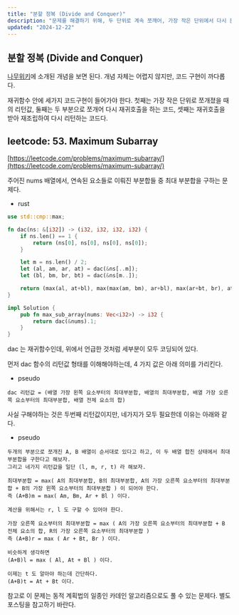 ```yaml
---
title: "분할 정복 (Divide and Conquer)"
description: "문제를 해결하기 위해, 두 단위로 계속 쪼깨어, 가장 작은 단위에서 다시 문제 해결을 하면서 조립하는 알고리즘"
updated: "2024-12-22"
---
```


## 분할 정복 (Divide and Conquer)

[나무위키](https://namu.wiki/w/%EB%B6%84%ED%95%A0%20%EC%A0%95%EB%B3%B5%20%EC%95%8C%EA%B3%A0%EB%A6%AC%EC%A6%98)에 소개된 개념을 보면 된다. 개념 자체는 어렵지 않지만, 코드 구현이 까다롭다.

재귀함수 안에 세가지 코드구현이 들어가야 한다. 첫째는 가장 작은 단위로 쪼개졌을 때의 리턴값, 둘째는 두 부분으로 쪼개어 다시 재귀호출을 하는 코드, 셋째는 재귀호출을 받아 재조립하여 다시 리턴하는 코드다.

## leetcode: 53. Maximum Subarray

[https://leetcode.com/problems/maximum-subarray/](https://leetcode.com/problems/maximum-subarray/)

주어진 nums 배열에서, 연속된 요소들로 이뤄진 부분합들 중 최대 부분합을 구하는 문제다.

- rust
```rust
use std::cmp::max;

fn dac(ns: &[i32]) -> (i32, i32, i32, i32) {
    if ns.len() == 1 {
        return (ns[0], ns[0], ns[0], ns[0]);
    }

    let m = ns.len() / 2;
    let (al, am, ar, at) = dac(&ns[..m]);
    let (bl, bm, br, bt) = dac(&ns[m..]);

    return (max(al, at+bl), max(max(am, bm), ar+bl), max(ar+bt, br), at+bt);
}

impl Solution {
    pub fn max_sub_array(nums: Vec<i32>) -> i32 {
        return dac(&nums).1;
    }
}
```

dac 는 재귀함수인데, 위에서 언급한 것처럼 세부분이 모두 코딩되어 있다.

먼저 dac 함수의 리턴값 형태를 이해해야하는데, 4 가지 값은 아래 의미를 가리킨다.

- pseudo
```pseudo
dac 리턴값 = (배열 가장 왼쪽 요소부터의 최대부분합, 배열의 최대부분합, 배열 가장 오른쪽 요소부터의 최대부분합, 배열 전체 요소의 합)
```

사실 구해야하는 것은 두번째 리턴값이지만, 네가지가 모두 필요한데 이유는 아래와 같다.

- pseudo
```pseudo
두개의 부분으로 쪼개진 A, B 배열이 순서대로 있다고 하고, 이 두 배열 합친 상태에서 최대부분합을 구한다고 해보자.
그리고 네가지 리턴값을 일단 (l, m, r, t) 라 해보자.

최대부분합 = max( A의 최대부분합, B의 최대부분합, A의 가장 오른쪽 요소부터의 최대부분합 + B의 가장 왼쪽 요소부터의 최대부분합 ) 이 되어야 한다.
즉 (A+B)m = max( Am, Bm, Ar + Bl ) 이다.

계산을 위해서는 r, l 도 구할 수 있어야 한다.

가장 오른쪽 요소부터의 최대부분합 = max ( A의 가장 오른쪽 요소부터의 최대부분합 + B 전체 요소의 합, R의 가장 오른쪽 요소부터의 최대부분합 )
즉 (A+B)r = max ( Ar + Bt, Br ) 이다.

비슷하게 생각하면
(A+B)l = max ( Al, At + Bl ) 이다.

이제는 t 도 알아야 하는데 간단하다.
(A+B)t = At + Bt 이다.
```

참고로 이 문제는 동적 계획법의 일종인 카데인 알고리즘으로도 풀 수 있는 문제다. 별도 포스팅을 참고하기 바란다.